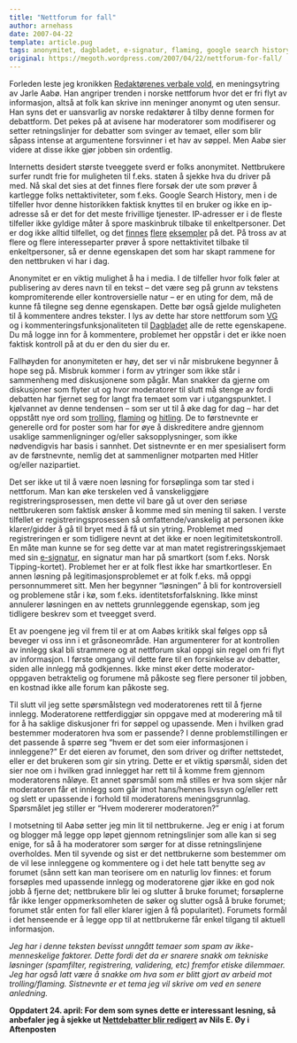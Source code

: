 ```yaml
---
title: "Nettforum for fall"
author: arnehass
date: 2007-04-22
template: article.pug
tags: anonymitet, dagbladet, e-signatur, flaming, google search history, hitling, jarle aabø, linkedin, trolling, vg
original: https://megoth.wordpress.com/2007/04/22/nettforum-for-fall/
---
```


<p>Forleden leste jeg kronikken <a href="http://www.aftenposten.no/meninger/kronikker/article1741553.ece">Redaktørenes verbale vold</a>, en meningsytring av Jarle Aabø. Han angriper trenden i norske nettforum hvor det er fri flyt av informasjon, altså at folk kan skrive inn meninger anonymt og uten sensur. Han syns det er uansvarlig av norske redaktører å tilby denne formen for debattform. Det pekes på at avisene har moderatorer som modifiserer og setter retningslinjer for debatter som svinger av temaet, eller som blir såpass intense at argumentene forsvinner i et hav av søppel. Men Aabø sier videre at disse ikke gjør jobben sin ordentlig.</p>
<span class="more"></span>
<p>Internetts desidert største tveeggete sverd er folks anonymitet. Nettbrukere surfer rundt frie for muligheten til f.eks. staten å sjekke hva du driver på med. Nå skal det sies at det finnes flere forsøk der ute som prøver å kartlegge folks nettaktiviteter, som f.eks. Google Search History, men i de tilfeller hvor denne historikken faktisk knyttes til en bruker og ikke en ip-adresse så er det for det meste frivillige tjenester. IP-adresser er i de fleste tilfeller ikke gyldige måter å spore maskinbruk tilbake til enkeltpersoner. Det er dog ikke alltid tilfellet, og det <a href="http://www.idg.no/bransje/bransjenyheter/article9274.ece?service=print">finnes</a> <a href="http://php.it-avisen.no/php/art.php?id=373973">flere</a> <a href="http://php.itavisen.no/php/art.php?id=249948">eksempler</a> på det. På tross av at flere og flere interesseparter prøver å spore nettaktivitet tilbake til enkeltpersoner, så er denne egenskapen det som har skapt rammene for den nettbruken vi har i dag.</p>
<p>Anonymitet er en viktig mulighet å ha i media. I de tilfeller hvor folk føler at publisering av deres navn til en tekst – det være seg på grunn av tekstens kompromiterende eller kontroversielle natur – er en uting for dem, må de kunne få tilegne seg denne egenskapen. Dette bør også gjelde muligheten til å kommentere andres tekster. I lys av dette har store nettforum som <a href="http://vg.transact.no/Group.asp">VG</a> og i kommenteringsfunksjonaliteten til <a href="http://dagbladet.no">Dagbladet</a> alle de rette egenskapene. Du må logge inn for å kommentere, problemet her oppstår i det er ikke noen faktisk kontroll på at du er den du sier du er.</p>
<p>Fallhøyden for anonymiteten er høy, det ser vi når misbrukene begynner å hope seg på. Misbruk kommer i form av ytringer som ikke står i sammenheng med diskusjonene som pågår. Man snakker da gjerne om diskusjoner som flyter ut og hvor moderatorer til slutt må stenge av fordi debatten har fjernet seg for langt fra temaet som var i utgangspunktet. I kjølvannet av denne tendensen – som ser ut til å øke dag for dag – har det oppstått nye ord som <a href="http://en.wikipedia.org/wiki/Troll_%28internet%29">trolling</a>, <a href="http://en.wikipedia.org/wiki/Flame_war">flaming</a> og <a href="http://www.dagbladet.no/magasinet/2007/02/16/492222.html">hitling</a>. De to førstnevnte er generelle ord for poster som har for øye å diskreditere andre gjennom usaklige sammenligninger og/eller saksopplysninger, som ikke nødvendigvis har basis i sannhet. Det sistnevnte er en mer spesialisert form av de førstnevnte, nemlig det at sammenligner motparten med Hitler og/eller nazipartiet.</p>
<p>Det ser ikke ut til å være noen løsning for forsøplinga som tar sted i nettforum. Man kan øke terskelen ved å vanskeliggjøre registreringsprosessen, men dette vil bare gå ut over den seriøse nettbrukeren som faktisk ønsker å komme med sin mening til saken. I verste tilfellet er registreringsprosessen så omfattende/vanskelig at personen ikke klarer/gidder å gå til bryet med å få ut sin ytring. Problemet med registreringen er som tidligere nevnt at det ikke er noen legitimitetskontroll. En måte man kunne se for seg dette var at man matet registreringsskjemaet med sin <a href="http://forbrukerportalen.no/1121757824.94">e-signatur</a>, en signatur man har på smartkort (som f.eks. Norsk Tipping-kortet). Problemet her er at folk flest ikke har smartkortleser. En annen løsning på legitimasjonsproblemet er at folk f.eks. må oppgi personnummeret sitt. Men her begynner “løsningen” å bli for kontroversiell og problemene står i kø, som f.eks. identitetsforfalskning. Ikke minst annulerer løsningen en av nettets grunnleggende egenskap, som jeg tidligere beskrev som et tveegget sverd.</p>
<p>Et av poengene jeg vil frem til er at om Aabøs kritikk skal følges opp så beveger vi oss inn i et gråsoneområde. Han argumenterer for at kontrollen av innlegg skal bli strammere og at nettforum skal oppgi sin regel om fri flyt av informasjon. I første omgang vil dette føre til en forsinkelse av debatter, siden alle innlegg må godkjennes. Ikke minst øker dette moderator-oppgaven betraktelig og forumene må påkoste seg flere personer til jobben, en kostnad ikke alle forum kan påkoste seg.</p>
<p>Til slutt vil jeg sette spørsmålstegn ved moderatorenes rett til å fjerne innlegg. Moderatorene rettferdiggjør sin oppgave med at moderering må til for å ha saklige diskusjoner fri for søppel og upassende. Men i hvilken grad bestemmer moderatoren hva som er passende? I denne problemstillingen er det passende å spørre seg “hvem er det som eier informasjonen i innleggene?” Er det eieren av forumet, den som driver og drifter nettstedet, eller er det brukeren som gir sin ytring. Dette er et viktig spørsmål, siden det sier noe om i hvilken grad innlegget har rett til å komme frem gjennom moderatorens nåløye. Et annet spørsmål som må stilles er hva som skjer når moderatoren får et innlegg som går imot hans/hennes livssyn og/eller rett og slett er upassende i forhold til moderatorens meningsgrunnlag. Spørsmålet jeg stiller er “Hvem modererer moderatoren?”</p>
<p>I motsetning til Aabø setter jeg min lit til nettbrukerne. Jeg er enig i at forum og blogger må legge opp løpet gjennom retningslinjer som alle kan si seg enige, for så å ha moderatorer som sørger for at disse retningslinjene overholdes. Men til syvende og sist er det nettbrukerne som bestemmer om de vil lese innleggene og kommentere og i det hele tatt benytte seg av forumet (sånn sett kan man teorisere om en naturlig lov finnes: et forum forsøples med upassende innlegg og moderatorene gjør ikke en god nok jobb å fjerne det; nettbrukere blir lei og slutter å bruke forumet; forsøplerne får ikke lenger oppmerksomheten de søker og slutter også å bruke forumet; forumet står enten for fall eller klarer igjen å få popularitet). Forumets formål i det henseende er å legge opp til at nettbrukerne får enkel tilgang til aktuell informasjon.</p>
<p><em>Jeg har i denne teksten bevisst unngått temaer som spam av ikke-menneskelige faktorer. Dette fordi det da er snarere snakk om tekniske løsninger (spamfilter, registrering, validering, etc) fremfor etiske dilemmaer. Jeg har også latt være å snakke om hva som er blitt gjort av arbeid mot trolling/flaming. Sistnevnte er et tema jeg vil skrive om ved en senere anledning.</em></p>
<p><strong>Oppdatert 24. april: For dem som synes dette er interessant lesning, så anbefaler jeg å sjekke ut <a href="http://www.aftenposten.no/meninger/debatt/article1752109.ece">Nettdebatter blir redigert</a> av Nils E. Øy i Aftenposten </strong></p>
